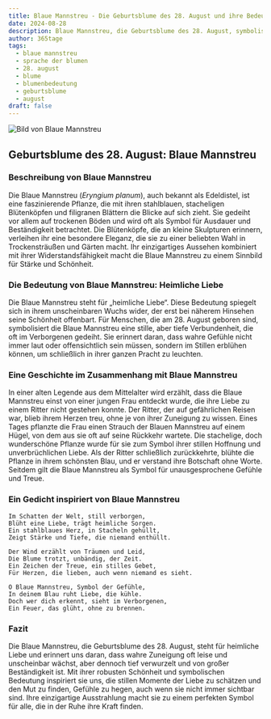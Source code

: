 ```yaml
---
title: Blaue Mannstreu - Die Geburtsblume des 28. August und ihre Bedeutung
date: 2024-08-28
description: Blaue Mannstreu, die Geburtsblume des 28. August, symbolisiert Heimliche Liebe. Erfahre mehr über ihre Geschichte, Bedeutung und Symbolik in der Sprache der Blumen.
author: 365tage
tags:
  - blaue mannstreu
  - sprache der blumen
  - 28. august
  - blume
  - blumenbedeutung
  - geburtsblume
  - august
draft: false
---
```


![Bild von Blaue Mannstreu](https://cdn.pixabay.com/photo/2017/07/28/10/13/eryngium-2548232_1280.jpg#center)


## Geburtsblume des 28. August: Blaue Mannstreu

### Beschreibung von Blaue Mannstreu

Die Blaue Mannstreu (_Eryngium planum_), auch bekannt als Edeldistel, ist eine faszinierende Pflanze, die mit ihren stahlblauen, stacheligen Blütenköpfen und filigranen Blättern die Blicke auf sich zieht. Sie gedeiht vor allem auf trockenen Böden und wird oft als Symbol für Ausdauer und Beständigkeit betrachtet. Die Blütenköpfe, die an kleine Skulpturen erinnern, verleihen ihr eine besondere Eleganz, die sie zu einer beliebten Wahl in Trockensträußen und Gärten macht. Ihr einzigartiges Aussehen kombiniert mit ihrer Widerstandsfähigkeit macht die Blaue Mannstreu zu einem Sinnbild für Stärke und Schönheit.

### Die Bedeutung von Blaue Mannstreu: Heimliche Liebe

Die Blaue Mannstreu steht für „heimliche Liebe“. Diese Bedeutung spiegelt sich in ihrem unscheinbaren Wuchs wider, der erst bei näherem Hinsehen seine Schönheit offenbart. Für Menschen, die am 28. August geboren sind, symbolisiert die Blaue Mannstreu eine stille, aber tiefe Verbundenheit, die oft im Verborgenen gedeiht. Sie erinnert daran, dass wahre Gefühle nicht immer laut oder offensichtlich sein müssen, sondern im Stillen erblühen können, um schließlich in ihrer ganzen Pracht zu leuchten.

### Eine Geschichte im Zusammenhang mit Blaue Mannstreu

In einer alten Legende aus dem Mittelalter wird erzählt, dass die Blaue Mannstreu einst von einer jungen Frau entdeckt wurde, die ihre Liebe zu einem Ritter nicht gestehen konnte. Der Ritter, der auf gefährlichen Reisen war, blieb ihrem Herzen treu, ohne je von ihrer Zuneigung zu wissen. Eines Tages pflanzte die Frau einen Strauch der Blauen Mannstreu auf einem Hügel, von dem aus sie oft auf seine Rückkehr wartete. Die stachelige, doch wunderschöne Pflanze wurde für sie zum Symbol ihrer stillen Hoffnung und unverbrüchlichen Liebe. Als der Ritter schließlich zurückkehrte, blühte die Pflanze in ihrem schönsten Blau, und er verstand ihre Botschaft ohne Worte. Seitdem gilt die Blaue Mannstreu als Symbol für unausgesprochene Gefühle und Treue.

### Ein Gedicht inspiriert von Blaue Mannstreu

```
Im Schatten der Welt, still verborgen,  
Blüht eine Liebe, trägt heimliche Sorgen.  
Ein stahlblaues Herz, in Stacheln gehüllt,  
Zeigt Stärke und Tiefe, die niemand enthüllt.  

Der Wind erzählt von Träumen und Leid,  
Die Blume trotzt, unbändig, der Zeit.  
Ein Zeichen der Treue, ein stilles Gebet,  
Für Herzen, die lieben, auch wenn niemand es sieht.  

O Blaue Mannstreu, Symbol der Gefühle,  
In deinem Blau ruht Liebe, die kühle.  
Doch wer dich erkennt, sieht im Verborgenen,  
Ein Feuer, das glüht, ohne zu brennen.  
```

### Fazit

Die Blaue Mannstreu, die Geburtsblume des 28. August, steht für heimliche Liebe und erinnert uns daran, dass wahre Zuneigung oft leise und unscheinbar wächst, aber dennoch tief verwurzelt und von großer Beständigkeit ist. Mit ihrer robusten Schönheit und symbolischen Bedeutung inspiriert sie uns, die stillen Momente der Liebe zu schätzen und den Mut zu finden, Gefühle zu hegen, auch wenn sie nicht immer sichtbar sind. Ihre einzigartige Ausstrahlung macht sie zu einem perfekten Symbol für alle, die in der Ruhe ihre Kraft finden.